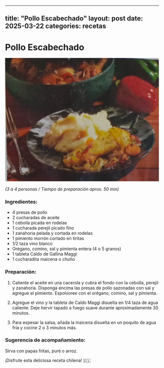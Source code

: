 ---

title: "Pollo Escabechado"
layout: post
date: 2025-03-22
categories: recetas
-------------------

# Pollo Escabechado

![Pollo Escabechado](/assets/img/Polloescabechado.png)

*(3 a 4 personas / Tiempo de preparación aprox. 50 min)*

### Ingredientes:

- 4 presas de pollo
- 2 cucharadas de aceite
- 1 cebolla picada en rodelas
- 1 cucharada perejil picado fino
- 1 zanahoria pelada y cortada en rodelas
- 1 pimiento morrón cortado en tiritas
- 1/2 taza vino blanco
- Orégano, comino, sal y pimienta entera (4 o 5 granos)
- 1 tableta Caldo de Gallina Maggi
- 1 cucharadita maicena o chuño

### Preparación:

1. Caliente el aceite en una cacerola y cubra el fondo con la cebolla, perejil y zanahoria. Disponga encima las presas de pollo sazonadas con sal y agregue el pimiento. Espolvoree con el orégano, comino, sal y pimienta.

2. Agregue el vino y la tableta de Caldo Maggi disuelta en 1/4 taza de agua caliente. Deje hervir tapado a fuego suave durante aproximadamente 30 minutos.

3. Para espesar la salsa, añada la maicena disuelta en un poquito de agua fría y cocine 2 o 3 minutos más.

### Sugerencia de acompañamiento:

Sirva con papas fritas, puré o arroz.

¡Disfrute esta deliciosa receta chilena! 🇨🇱

